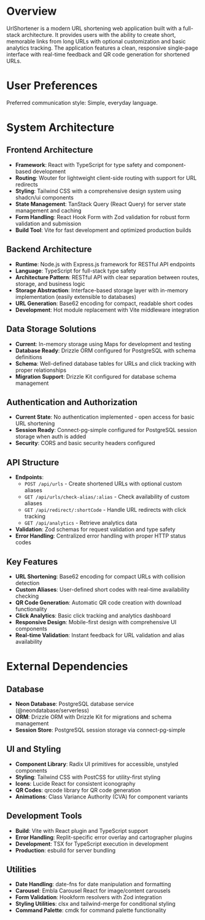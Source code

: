 # Overview

UrlShortener is a modern URL shortening web application built with a full-stack architecture. It provides users with the ability to create short, memorable links from long URLs with optional customization and basic analytics tracking. The application features a clean, responsive single-page interface with real-time feedback and QR code generation for shortened URLs.

# User Preferences

Preferred communication style: Simple, everyday language.

# System Architecture

## Frontend Architecture
- **Framework**: React with TypeScript for type safety and component-based development
- **Routing**: Wouter for lightweight client-side routing with support for URL redirects
- **Styling**: Tailwind CSS with a comprehensive design system using shadcn/ui components
- **State Management**: TanStack Query (React Query) for server state management and caching
- **Form Handling**: React Hook Form with Zod validation for robust form validation and submission
- **Build Tool**: Vite for fast development and optimized production builds

## Backend Architecture
- **Runtime**: Node.js with Express.js framework for RESTful API endpoints
- **Language**: TypeScript for full-stack type safety
- **Architecture Pattern**: RESTful API with clear separation between routes, storage, and business logic
- **Storage Abstraction**: Interface-based storage layer with in-memory implementation (easily extensible to databases)
- **URL Generation**: Base62 encoding for compact, readable short codes
- **Development**: Hot module replacement with Vite middleware integration

## Data Storage Solutions
- **Current**: In-memory storage using Maps for development and testing
- **Database Ready**: Drizzle ORM configured for PostgreSQL with schema definitions
- **Schema**: Well-defined database tables for URLs and click tracking with proper relationships
- **Migration Support**: Drizzle Kit configured for database schema management

## Authentication and Authorization
- **Current State**: No authentication implemented - open access for basic URL shortening
- **Session Ready**: Connect-pg-simple configured for PostgreSQL session storage when auth is added
- **Security**: CORS and basic security headers configured

## API Structure
- **Endpoints**:
  - `POST /api/urls` - Create shortened URLs with optional custom aliases
  - `GET /api/urls/check-alias/:alias` - Check availability of custom aliases
  - `GET /api/redirect/:shortCode` - Handle URL redirects with click tracking
  - `GET /api/analytics` - Retrieve analytics data
- **Validation**: Zod schemas for request validation and type safety
- **Error Handling**: Centralized error handling with proper HTTP status codes

## Key Features
- **URL Shortening**: Base62 encoding for compact URLs with collision detection
- **Custom Aliases**: User-defined short codes with real-time availability checking
- **QR Code Generation**: Automatic QR code creation with download functionality
- **Click Analytics**: Basic click tracking and analytics dashboard
- **Responsive Design**: Mobile-first design with comprehensive UI components
- **Real-time Validation**: Instant feedback for URL validation and alias availability

# External Dependencies

## Database
- **Neon Database**: PostgreSQL database service (@neondatabase/serverless)
- **ORM**: Drizzle ORM with Drizzle Kit for migrations and schema management
- **Session Store**: PostgreSQL session storage via connect-pg-simple

## UI and Styling
- **Component Library**: Radix UI primitives for accessible, unstyled components
- **Styling**: Tailwind CSS with PostCSS for utility-first styling
- **Icons**: Lucide React for consistent iconography
- **QR Codes**: qrcode library for QR code generation
- **Animations**: Class Variance Authority (CVA) for component variants

## Development Tools
- **Build**: Vite with React plugin and TypeScript support
- **Error Handling**: Replit-specific error overlay and cartographer plugins
- **Development**: TSX for TypeScript execution in development
- **Production**: esbuild for server bundling

## Utilities
- **Date Handling**: date-fns for date manipulation and formatting
- **Carousel**: Embla Carousel React for image/content carousels
- **Form Validation**: Hookform resolvers with Zod integration
- **Styling Utilities**: clsx and tailwind-merge for conditional styling
- **Command Palette**: cmdk for command palette functionality

